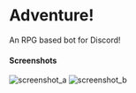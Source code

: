 # Adventure!
An RPG based bot for Discord!


#### Screenshots

![screenshot_a](https://cdn.discordapp.com/attachments/541876503814733836/558352575724912641/unknown.png)
![screenshot_b](https://cdn.discordapp.com/attachments/541876503814733836/558352675260071939/unknown.png)